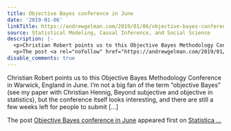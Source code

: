 ```yaml
---
title: Objective Bayes conference in June
date: '2019-01-06'
linkTitle: https://andrewgelman.com/2019/01/06/objective-bayes-conference-in-june/
source: Statistical Modeling, Causal Inference, and Social Science
description: |-
  <p>Christian Robert points us to this Objective Bayes Methodology Conference in Warwick, England in June. I&#8217;m not a big fan of the term &#8220;objective Bayes&#8221; (see my paper with Christian Hennig, Beyond subjective and objective in statistics), but the conference itself looks interesting, and there are still a few weeks left for people to submit [&#8230;]</p>
  <p>The post <a rel="nofollow" href="https://andrewgelman.com/2019/01/06/objective-bayes-conference-in-june/">Objective Bayes conference in June</a> appeared first on <a rel="nofollow" href="https://andrewgelman.com">Statistica ...
disable_comments: true
---
```

<p>Christian Robert points us to this Objective Bayes Methodology Conference in Warwick, England in June. I&#8217;m not a big fan of the term &#8220;objective Bayes&#8221; (see my paper with Christian Hennig, Beyond subjective and objective in statistics), but the conference itself looks interesting, and there are still a few weeks left for people to submit [&#8230;]</p>
<p>The post <a rel="nofollow" href="https://andrewgelman.com/2019/01/06/objective-bayes-conference-in-june/">Objective Bayes conference in June</a> appeared first on <a rel="nofollow" href="https://andrewgelman.com">Statistica ...
